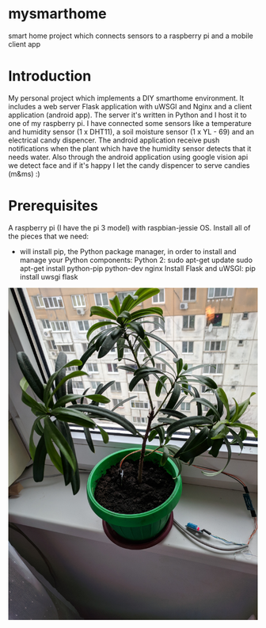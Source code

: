 # mysmarthome
smart home project which connects sensors to a raspberry pi and a mobile client app

# Introduction
My personal project which implements a DIY smarthome environment. It includes a web server Flask application with uWSGI and Nginx and a client application (android app).
The server it's written in Python and I host it to one of my raspberry pi. I have connected some sensors like a temperature and humidity sensor (1 x DHT11), a soil moisture sensor (1 x YL - 69) and an electrical candy dispencer. 
The android application receive push notifications when the plant which have the humidity sensor detects that it needs water.
Also through the android application using google vision api we detect face and if it's happy I let the candy dispencer to serve candies (m&ms) :)

# Prerequisites
A raspberry pi (I have the pi 3 model) with raspbian-jessie OS.
Install all of the pieces that we need:
- will install pip, the Python package manager, in order to install and manage your Python components:
Python 2:
sudo apt-get update
sudo apt-get install python-pip python-dev nginx
Install Flask and uWSGI:
pip install uwsgi flask

![pic1](/docs/IMG_1.jpg)
